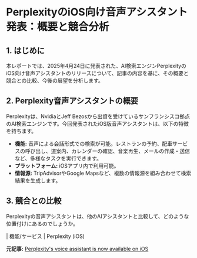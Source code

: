 # PerplexityのiOS向け音声アシスタント発表：概要と競合分析

## 1. はじめに

本レポートでは、2025年4月24日に発表された、AI検索エンジンPerplexityのiOS向け音声アシスタントのリリースについて、記事の内容を基に、その概要と競合との比較、今後の展望を分析します。

## 2. Perplexity音声アシスタントの概要

Perplexityは、NvidiaとJeff Bezosから出資を受けているサンフランシスコ拠点のAI検索エンジンです。今回発表されたiOS版音声アシスタントは、以下の特徴を持ちます。

* **機能:** 音声による会話形式での検索が可能。レストランの予約、配車サービスの呼び出し、道案内、カレンダーの確認、音楽再生、メールの作成・送信など、多様なタスクを実行できます。
* **プラットフォーム:** iOSアプリ内で利用可能。
* **情報源:** TripAdvisorやGoogle Mapsなど、複数の情報源を組み合わせて検索結果を生成します。

## 3. 競合との比較

Perplexityの音声アシスタントは、他のAIアシスタントと比較して、どのような位置付けにあるのでしょうか。

| 機能/サービス | Perplexity (iOS) 

**元記事:** [Perplexity's voice assistant is now available on iOS](https://www.aol.com/perplexitys-voice-assistant-now-available-101946204.html)